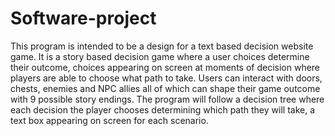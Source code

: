 # Software-project
This program is intended to be a design for a text based decision website game. It is a story based decision game where a user choices determine their outcome, choices appearing on screen at moments of decision where players are able to choose what path to take. Users can interact with doors, chests, enemies and NPC allies all of which can shape their game outcome with 9 possible story endings. The program will follow a decision tree where each decision the player chooses determining which path they will take, a text box appearing on screen for each scenario.
